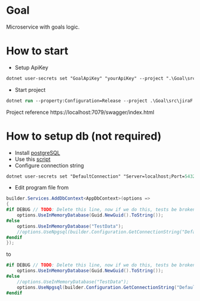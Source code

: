 # Goal
Microservice with goals logic.

# How to start
* Setup ApiKey
``` ps
dotnet user-secrets set "GoalApiKey" "yourApiKey" --project ".\Goal\src\jiraF.Goal.API\"
```
* Start project
``` ps
dotnet run --property:Configuration=Release --project .\Goal\src\jiraF.Goal.API\
```
Project reference
https://localhost:7079/swagger/index.html

# How to setup db (not required)
* Install [postgreSQL](https://www.postgresql.org/) 
* Use this [script](https://github.com/KurnakovMaksim/jiraF/blob/main/Goal/db.sql)
* Configure connection string
``` ps
dotnet user-secrets set "DefaultConnection" "Server=localhost;Port=5432;Database=jiraf_goaUserer Id=postgres;Password=yourPassword;" --project ".\Goal\src\jiraF.Goal.API\"
```
* Edit program file from
``` cs
builder.Services.AddDbContext<AppDbContext>(options =>
{
#if DEBUG // TODO: Delete this line, now if we do this, tests be broken.
    options.UseInMemoryDatabase(Guid.NewGuid().ToString());
#else
    options.UseInMemoryDatabase("TestData");
    //options.UseNpgsql(builder.Configuration.GetConnectionString("DefaultConnection"));
#endif
});
```
to
``` cs
#if DEBUG // TODO: Delete this line, now if we do this, tests be broken.
    options.UseInMemoryDatabase(Guid.NewGuid().ToString());
#else
    //options.UseInMemoryDatabase("TestData");
    options.UseNpgsql(builder.Configuration.GetConnectionString("DefaultConnection"));
#endif
```